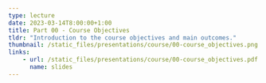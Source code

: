 ```yaml
---
type: lecture
date: 2023-03-14T8:00:00+1:00
title: Part 00 - Course Objectives
tldr: "Introduction to the course objectives and main outcomes."
thumbnail: /static_files/presentations/course/00-course_objectives.png
links: 
    - url: /static_files/presentations/course/00-course_objectives.pdf
      name: slides
---
```


